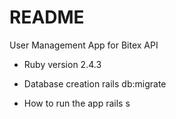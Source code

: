 # README

User Management App for Bitex API

* Ruby version
2.4.3

* Database creation
rails db:migrate

* How to run the app
rails s
